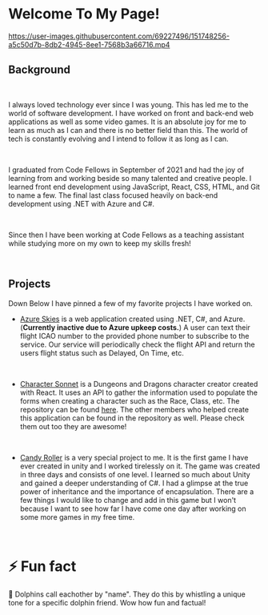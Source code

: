 # Welcome To My Page!


https://user-images.githubusercontent.com/69227496/151748256-a5c50d7b-8db2-4945-8ee1-7568b3a66716.mp4


## Background

</br>

I always loved technology ever since I was young. This has led me to the world of software development. I have worked on front and back-end web applications as well as some video games. It is an absolute joy for me to learn as much as I can and there is no better field than this. The world of tech is constantly evolving and I intend to follow it as long as I can.

</br>

I graduated from Code Fellows in September of 2021 and had the joy of learning from and working beside so many talented and creative people. I learned front end development using JavaScript, React, CSS, HTML, and Git to name a few.  The final last class focused heavily on back-end development using .NET with Azure and C#. 

</br>

Since then I have been working at Code Fellows as a teaching assistant while studying more on my own to keep my skills fresh!

</br>

## Projects

Down Below I have pinned a few of my favorite projects I have worked on. 

* [Azure Skies](https://github.com/zgameboyz/CandyRollerPlayDemo) is a web application created using .NET, C#, and Azure. (**Currently inactive due to Azure upkeep costs.**) A user can text their flight ICAO number to the provided phone number to subscribe to the service. Our service will periodically check the flight API and return the users flight status such as Delayed, On Time, etc. 

</br>

* [Character Sonnet](https://charactersonnet.quest/) is a Dungeons and Dragons character creator created with React. It uses an API to gather the information used to populate the forms when creating a character such as the Race, Class, etc. The repository can be found [here](https://github.com/Roll-Noon-A-Barbaric-Sonnet). The other members who helped create this application can be found in the repository as well. Please check them out too they are awesome!

</br>

* [Candy Roller](https://github.com/zgameboyz/CandyRollerPlayDemo) is a very special project to me. It is the first game I have ever created in unity and I worked tirelessly on it. The game was created in three days and consists of one level. I learned so much about Unity and gained a deeper understanding of C#. I had a glimpse at the true power of inheritance and the importance of encapsulation. There are a few things I would like to change and add in this game but I won't because I want to see how far I have come one day after working on some more games in my free time. 

</br>

# ⚡ Fun fact

🐬 Dolphins call eachother by "name". They do this by whistling a unique tone for a specific dolphin friend. Wow how fun and factual! 


<!--




**zgameboyz/zgameboyz** is a ✨ _special_ ✨ repository because its `README.md` (this file) appears on your GitHub profile.

Here are some ideas to get you started:


- ⚡ Fun fact: ...
-->
